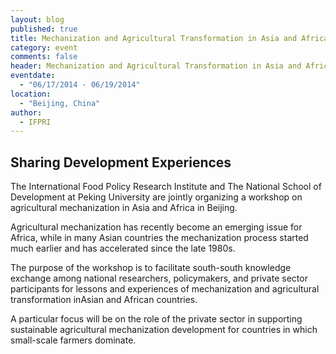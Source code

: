 ```yaml
---
layout: blog
published: true
title: Mechanization and Agricultural Transformation in Asia and Africa
category: event
comments: false
header: Mechanization and Agricultural Transformation in Asia and Africa
eventdate: 
  - "06/17/2014 - 06/19/2014"
location: 
  - "Beijing, China"
author: 
  - IFPRI
---
```


## Sharing Development Experiences

The International Food Policy Research Institute and The National School of Development at Peking University are jointly organizing a workshop on agricultural mechanization in Asia and Africa in Beijing.

Agricultural mechanization has recently become an emerging issue for Africa, while in many Asian countries the mechanization process started much earlier and has accelerated since the late 1980s.

The purpose of the workshop is to facilitate south-south knowledge exchange among national researchers, policymakers, and private sector participants for lessons and experiences of mechanization and agricultural transformation inAsian and African countries.

A particular focus will be on the role of the private sector in supporting sustainable agricultural mechanization development for countries in which small-scale farmers dominate.
